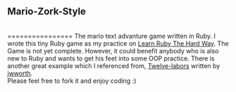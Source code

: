 <h2>Mario-Zork-Style</h2><br>
================
The mario text advanture game written in Ruby. I wrote this tiny Ruby game as my practice on <a href="http://ruby.learncodethehardway.org/book/">Learn Ruby The Hard Way</a>.
The Game is not yet complete. However, it could benefit anybody who is also new to Ruby and wants to get his feet into some OOP practice. There is another great example which I referenced from, <a href="https://github.com/jwworth/twelve-labors">Twelve-labors</a> written by <a href="https://github.com/jwworth">jwworth</a>. <br>
Please feel free to fork it and enjoy coding :)

